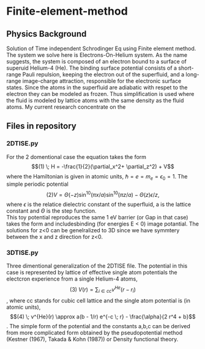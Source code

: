 # Finite-element-method
## Physics Background
Solution of Time independent Schrodinger Eq using Finite element method. The system we solve here is Electrons-On-Helium system. As the name suggests,
the system is composed of an electron bound to a surface of superuid Helium-4 (He). The binding surface potential consists of a short-range Pauli repulsion, keeping the electron out of the superfluid, and a long-range image-charge attraction, responsible for the electronic surface states. 
Since the atoms in the superfluid are adiabatic with respet to the electron they  can be modeled as frozen. Thus simplification is used where the fluid is modeled by lattice atoms with the same density as the fluid atoms. My current research concentrate on the 

## Files in repository 
### 2DTISE.py
For the 2 domentional case the equation takes the form
$$(1) \; H = -\frac{1}{2}(\partial_x^2+ \partial_z^2) + V$$
where the Hamiltonian is given in atomic units, $\hbar = e = m_e = \epsilon_0 = 1.$
The simple periodic potential 
$$(2) V = \Theta(-z)\sin^{10}\left(\pi x/a\right)\sin^{10}\left(\pi z/a\right) - \Theta(z) \epsilon/z,$$
where $\epsilon$ is the relatice dielectric constant of the superfluid, a is the lattice constant and $\Theta$ is the step function.  
This toy potential reproduces the same 1 eV barrier (or Gap in that case) takes the form and includesbinding (for energies E < 0) image potantial. The solutions for z<0 can be genelralized to 3D since we have symmtery between the x and z direction for z<0.  

### 3DTISE.py
Three dimentional generalization of the 2DTISE file. The potential in this case is represented by lattice of effective single atom potentials the electcron experience from a single Helium-4 atoms, 
$$(3) \; V(r) = \sum_{i \in cc} v^{He}(r-r_i)$$,
where cc stands for cubic cell lattice and the single atom potential is (in atomic units), 
$$(4) \; v^{He}(r) \approx a(b - 1/r) e^{-c \; r} - \frac{\alpha}{2 r^4 + b}$$.
The simple form of the potential and the constants a,b,c can be derived from more complicated form obtained by the pseudopotential method (Kestner (1967), Takada & Kohn (1987)) or Density functional theory.

